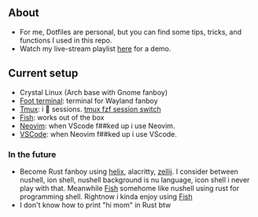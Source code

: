 ## About

- For me, Dotfiles are personal, but you can find some tips, tricks, and functions I used in this repo.
- Watch my live-stream playlist [here](https://www.youtube.com/playlist?list=PLcazFfFZIFPld0UvU7OxYl6ayyBJ6MvY7) for a demo.

## Current setup

- Crystal Linux (Arch base with Gnome fanboy)
- [Foot terminal](./foot/foot.ini): terminal for Wayland fanboy
- [Tmux](./tmux/tmux.conf): i 🫰 sessions. [tmux fzf session switch](https://github.com/thuanowa/tmux-fzf-session-switch)
- [Fish](./fish/): works out of the box
- [Neovim](./nvim/): when VScode f##ked up i use Neovim.
- [VSCode](./profile.code-profile): when Neovim f##ked up i use VScode.

### In the future

- Become Rust fanboy using [helix](./helix/), alacritty, [zellij](./zellij). I consider between nushell, ion shell, nushell background is nu language, icon shell i never play with that. Meanwhile [Fish](./fish) somehome like nushell using rust for programming shell. Rightnow i kinda enjoy using [Fish](./fish/)
- I don't know how to print "hi mom" in Rust btw
